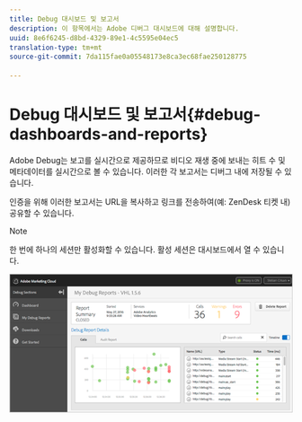 ```yaml
---
title: Debug 대시보드 및 보고서
description: 이 항목에서는 Adobe 디버그 대시보드에 대해 설명합니다.
uuid: 8e6f6245-d8bd-4329-89e1-4c5595e04ec5
translation-type: tm+mt
source-git-commit: 7da115fae0a05548173e8ca3ec68fae250128775

---
```



# Debug 대시보드 및 보고서{#debug-dashboards-and-reports}

Adobe Debug는 보고를 실시간으로 제공하므로 비디오 재생 중에 보내는 히트 수 및 메타데이터를 실시간으로 볼 수 있습니다. 이러한 각 보고서는 디버그 내에 저장될 수 있습니다.

인증을 위해 이러한 보고서는 URL을 복사하고 링크를 전송하여(예: ZenDesk 티켓 내) 공유할 수 있습니다.

>[!NOTE]
>
>한 번에 하나의 세션만 활성화할 수 있습니다. 활성 세션은 대시보드에서 열 수 있습니다.

![](assets/debug-dashboard.png)

